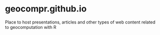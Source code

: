 # geocompr.github.io
Place to host presentations, articles and other types of web content related to geocomputation with R
